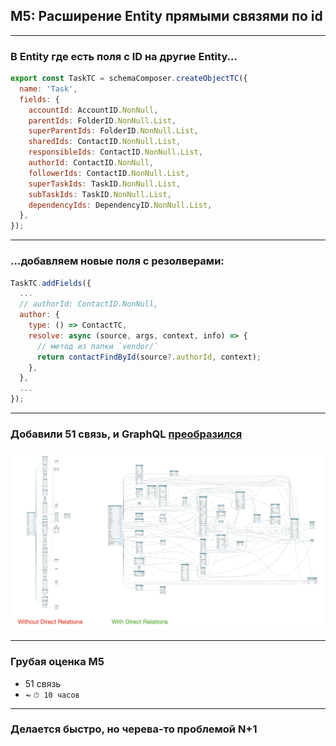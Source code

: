 ## M5: Расширение Entity прямыми связями по id

-----

### В Entity где есть поля с ID на другие Entity...

```js
export const TaskTC = schemaComposer.createObjectTC({
  name: 'Task',
  fields: {
    accountId: AccountID.NonNull,
    parentIds: FolderID.NonNull.List,
    superParentIds: FolderID.NonNull.List,
    sharedIds: ContactID.NonNull.List,
    responsibleIds: ContactID.NonNull.List,
    authorId: ContactID.NonNull,
    followerIds: ContactID.NonNull.List,
    superTaskIds: TaskID.NonNull.List,
    subTaskIds: TaskID.NonNull.List,
    dependencyIds: DependencyID.NonNull.List,
  },
});

```

-----

### ...добавляем новые поля с резолверами:

```js
TaskTC.addFields({
  ...
  // authorId: ContactID.NonNull,
  author: {
    type: () => ContactTC,
    resolve: async (source, args, context, info) => {
      // метод из папки `vendor/`
      return contactFindById(source?.authorId, context);
    },
  },
  ...
});

```

<span class="fragment" data-code-focus="3">
<span class="fragment" data-code-focus="4-10">
<span class="fragment" data-code-focus="5">
<span class="fragment" data-code-focus="8">

-----

### Добавили 51 связь, и GraphQL [преобразился](https://graphql-wrike.herokuapp.com/voyager)

![with-direct-relations](./with-direct-relations.png) <!-- .element: style="max-width: 1000px;" class="plain" -->

-----

### Грубая оценка M5

- 51 связь
- ~ `⏱ 10 часов`

-----

### Делается быстро, но черева-то проблемой N+1 <!-- .element: class="red" -->
